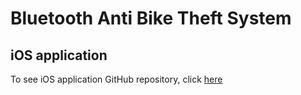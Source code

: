 # Bluetooth Anti Bike Theft System

## iOS application

To see iOS application GitHub repository, click [here](https://github.com/jtlemkin/iOSBluetoothBikeAlarm)
